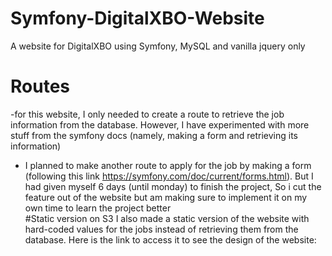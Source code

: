 # Symfony-DigitalXBO-Website
A website for DigitalXBO using Symfony, MySQL and vanilla jquery only
# Routes
-for this website, I only needed to create a route to retrieve the job information from the database. However, I have experimented with more stuff from the symfony docs (namely, making a form and retrieving its information)  
- I planned to make another route to apply for the job by making a form (following this link https://symfony.com/doc/current/forms.html). But I had given myself 6 days (until monday) to finish the project, So i cut the feature out of the website but am making sure to implement it on my own time to learn the project better  
#Static version on S3
I also made a static version of the website with hard-coded values for the jobs instead of retrieving them from the database. Here is the link to access it to see the design of the website: 
